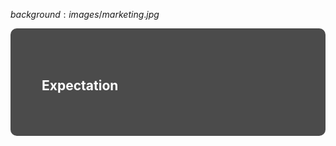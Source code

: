$background:images/marketing.jpg$

<div style="border-radius: 10px;background-color: rgba(0, 0, 0, 0.7); color: #fff; padding: 50px;">

## Expectation
